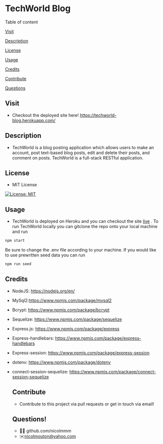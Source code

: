 # TechWorld Blog

Table of content

[Visit](#visit)

[Description](#description)

[License](#license)

[Usage](#usage)

[Credits](#credits)

[Contribute](#contribute)

[Questions](#questions)

## Visit

- Checkout the deployed site here!
  https://techworld-blog.herokuapp.com/

## Description

- TechWorld is a blog posting application which allows users to make an account, post text-based blog posts, edit and delete their posts, and comment on posts. TechWorld is a full-stack RESTful application.

## License

- MIT License

[![License: MIT](https://img.shields.io/badge/License-MIT-yellow.svg)](https://opensource.org/licenses/MIT)

## Usage

- TechWorld is deployed on Heroku and you can checkout the site [live](#visit) . To run TechWorld locally you can gitclone the repo onto your local machine and run

```md
npm start
```

Be sure to change the .env file according to your machine. If you would like to use prewritten seed data you can run

```md
npm run seed
```

## Credits

- NodeJS: https://nodejs.org/en/
- MySql2:https://www.npmjs.com/package/mysql2
- Bcrypt: https://www.npmjs.com/package/bcrypt
- Sequelize: https://www.npmjs.com/package/sequelize
- Express.js: https://www.npmjs.com/package/express
- Express-handlebars: https://www.npmjs.com/package/express-handlebars
- Express-session: https://www.npmjs.com/package/express-session
- dotenv: https://www.npmjs.com/package/dotenv
- connect-session-sequelize: https://www.npmjs.com/package/connect-session-sequelize

  ## Contribute

  - Contribute to this project via pull requests or get in touch via email!

  ## Questions!

  - 👩‍💻 github.com/nicolmmm
  - ✉️nicolmouton@yahoo.com
